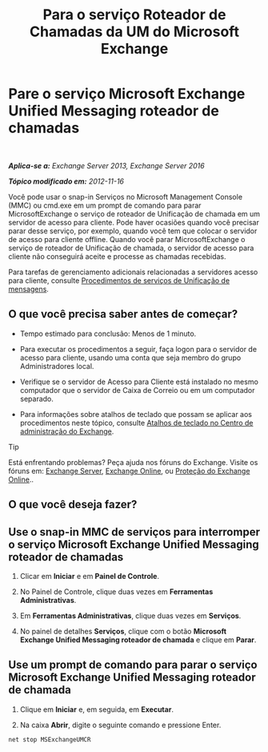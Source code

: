 ﻿---
title: 'Para o serviço Roteador de Chamadas da UM do Microsoft Exchange'
TOCTitle: Pare o serviço Microsoft Exchange Unified Messaging roteador de chamadas
ms:assetid: 79935528-1a8c-4f22-826c-8f9a60f4f6f4
ms:mtpsurl: https://technet.microsoft.com/pt-br/library/JJ673535(v=EXCHG.150)
ms:contentKeyID: 50556232
ms.date: 05/22/2018
mtps_version: v=EXCHG.150
ms.translationtype: MT
---

# Pare o serviço Microsoft Exchange Unified Messaging roteador de chamadas

 

_**Aplica-se a:** Exchange Server 2013, Exchange Server 2016_

_**Tópico modificado em:** 2012-11-16_

Você pode usar o snap-in Serviços no Microsoft Management Console (MMC) ou cmd.exe em um prompt de comando para parar MicrosoftExchange o serviço de roteador de Unificação de chamada em um servidor de acesso para cliente. Pode haver ocasiões quando você precisar parar desse serviço, por exemplo, quando você tem que colocar o servidor de acesso para cliente offline. Quando você parar MicrosoftExchange o serviço de roteador de Unificação de chamada, o servidor de acesso para cliente não conseguirá aceite e processe as chamadas recebidas.

Para tarefas de gerenciamento adicionais relacionadas a servidores acesso para cliente, consulte [Procedimentos de serviços de Unificação de mensagens](um-services-procedures-exchange-2013-help.md).

## O que você precisa saber antes de começar?

  - Tempo estimado para conclusão: Menos de 1 minuto.

  - Para executar os procedimentos a seguir, faça logon para o servidor de acesso para cliente, usando uma conta que seja membro do grupo Administradores local.

  - Verifique se o servidor de Acesso para Cliente está instalado no mesmo computador que o servidor de Caixa de Correio ou em um computador separado.

  - Para informações sobre atalhos de teclado que possam se aplicar aos procedimentos neste tópico, consulte [Atalhos de teclado no Centro de administração do Exchange](keyboard-shortcuts-in-the-exchange-admin-center-exchange-online-protection-help.md).


> [!TIP]
> Está enfrentando problemas? Peça ajuda nos fóruns do Exchange. Visite os fóruns em: <A href="https://go.microsoft.com/fwlink/p/?linkid=60612">Exchange Server</A>, <A href="https://go.microsoft.com/fwlink/p/?linkid=267542">Exchange Online</A>, ou <A href="https://go.microsoft.com/fwlink/p/?linkid=285351">Proteção do Exchange Online</A>..



## O que você deseja fazer?

## Use o snap-in MMC de serviços para interromper o serviço Microsoft Exchange Unified Messaging roteador de chamadas

1.  Clicar em **Iniciar** e em **Painel de Controle**.

2.  No Painel de Controle, clique duas vezes em **Ferramentas Administrativas**.

3.  Em **Ferramentas Administrativas**, clique duas vezes em **Serviços**.

4.  No painel de detalhes **Serviços**, clique com o botão **Microsoft Exchange Unified Messaging roteador de chamada** e clique em **Parar**.

## Use um prompt de comando para parar o serviço Microsoft Exchange Unified Messaging roteador de chamada

1.  Clique em **Iniciar** e, em seguida, em **Executar**.

2.  Na caixa **Abrir**, digite o seguinte comando e pressione Enter.
    
  ```powershell
  net stop MSExchangeUMCR
  ```

